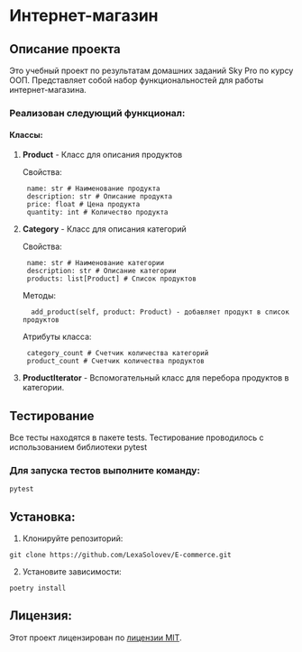 # Интернет-магазин
## Описание проекта
Это учебный проект по результатам домашних заданий Sky Pro по курсу ООП.
Представляет собой набор функциональностей для работы интернет-магазина.
### Реализован следующий функционал:
#### Классы:
1. **Product** - Класс для описания продуктов 

    Свойства:

        name: str # Наименование продукта
        description: str # Описание продукта
        price: float # Цена продукта 
        quantity: int # Количество продукта


2. **Category** - Класс для описания категорий

    Свойства:

        name: str # Наименование категории
        description: str # Описание категории
        products: list[Product] # Список продуктов

   Методы:

         add_product(self, product: Product) - добавляет продукт в список продуктов

    Атрибуты класса:
    
        category_count # Счетчик количества категорий
        product_count # Счетчик количества продуктов

   
3. **ProductIterator** - Вспомогательный класс для перебора продуктов в категории.
   
    

## Тестирование   

Все тесты находятся в пакете tests. 
Тестирование проводилось с использованием библиотеки pytest

### Для запуска тестов выполните команду:

```commandline
pytest
```

## Установка:

1. Клонируйте репозиторий:
```
git clone https://github.com/LexaSolovev/E-commerce.git
```
2. Установите зависимости:
```
poetry install
```
## Лицензия:

Этот проект лицензирован по [лицензии MIT](LICENSE).